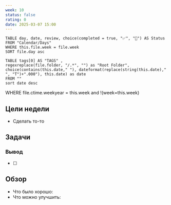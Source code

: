 ```yaml
---
week: 10
status: false
rating: 0
date: 2025-03-07 15:00
---
```


```dataview
TABLE day, date, review, choice(completed = true, "✅", "🔄") AS Status
FROM "Calendar/Days" 
WHERE this.file.week = file.week
SORT file.day asc
```

```dataview
TABLE tags[0] AS "TAGS" ,
regexreplace(file.folder, "/.*", "") as "Root Folder",
choice(contains(this.date," "), dateformat(replace(string(this.date)," ", "T")+".000"), this.date) as date
FROM ""
sort date desc
```

WHERE file.ctime.weekyear = this.week and !(week=this.week)

## Цели недели

- Сделать то-то

## Задачи

### Вывод

- [ ]


## Обзор

- Что было хорошо:
- Что можно улучшить: